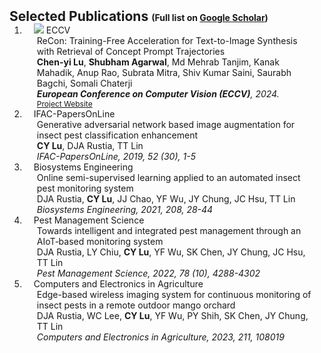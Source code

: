 <h2 id="publications" style="margin: 2px 0px -15px;">Selected Publications <span style="font-size:14px;">(Full list on <a href="https://scholar.google.com/citations?user=hmsjcJwAAAAJ&hl=en">Google Scholar</a>)</span></h2> 
<div class="publications">
<ol class="bibliography">
<li>
<div class="pub-row">
  <div class="col-sm-3 abbr" style="position: relative;padding-right: 15px;padding-left: 15px;">
    <img src="assets/img/eccv_recon.jp2" class="teaser img-fluid z-depth-1">
    <abbr class="badge">ECCV</abbr>
  </div>
  <div class="col-sm-9" style="position: relative;padding-right: 15px;padding-left: 20px;">
    <div class="title">ReCon: Training-Free Acceleration for Text-to-Image Synthesis with Retrieval of Concept Prompt Trajectories</div>
    <div class="author"><strong>Chen-yi Lu</strong>, <strong>Shubham Agarwal</strong>, Md Mehrab Tanjim, Kanak Mahadik, Anup Rao, Subrata Mitra, Shiv Kumar Saini, Saurabh Bagchi, Somali Chaterji</div>
    <div class="periodical"><em><strong>European Conference on Computer Vision (ECCV)</strong>, 2024.</em></div>
    <div class="links">
      <a href="https://stevencylu.github.io/ReCon/" class="btn btn-sm z-depth-0" role="button" target="_blank" style="font-size:12px;">Project Website</a>
    </div>
  </div>
</div>
</li>
<li>
<div class="pub-row">
  <div class="col-sm-3 abbr" style="position: relative;padding-right: 15px;padding-left: 15px;">
    <abbr class="badge">IFAC-PapersOnLine</abbr>
  </div>
  <div class="col-sm-9" style="position: relative;padding-right: 15px;padding-left: 20px;">
    <div class="title">Generative adversarial network based image augmentation for insect pest classification enhancement</div>
    <div class="author"><strong>CY Lu</strong>, DJA Rustia, TT Lin</div>
    <div class="periodical"><em>IFAC-PapersOnLine, 2019, 52 (30), 1-5</em></div>
  </div>
</div>
</li>
<!-- <li>
<div class="pub-row">
  <div class="col-sm-3 abbr" style="position: relative;padding-right: 15px;padding-left: 15px;">
    <abbr class="badge">IFAC-PapersOnLine</abbr>
  </div>
  <div class="col-sm-9" style="position: relative;padding-right: 15px;padding-left: 20px;">
    <div class="title">Modelling and forecasting of greenhouse whitefly incidence using time-series and ARIMAX analysis</div>
    <div class="author">LY Chiu, DJA Rustia, <strong>CY Lu</strong>, TT Lin</div>
    <div class="periodical"><em>IFAC-PapersOnLine, 2019, 52 (30), 196-201</em></div>
  </div>
</div>
</li> -->
<li>
<div class="pub-row">
  <div class="col-sm-3 abbr" style="position: relative;padding-right: 15px;padding-left: 15px;">
    <abbr class="badge">Biosystems Engineering</abbr>
  </div>
  <div class="col-sm-9" style="position: relative;padding-right: 15px;padding-left: 20px;">
    <div class="title">Online semi-supervised learning applied to an automated insect pest monitoring system</div>
    <div class="author">DJA Rustia, <strong>CY Lu</strong>, JJ Chao, YF Wu, JY Chung, JC Hsu, TT Lin</div>
    <div class="periodical"><em>Biosystems Engineering, 2021, 208, 28-44</em></div>
  </div>
</div>
</li>
<li>
<div class="pub-row">
  <div class="col-sm-3 abbr" style="position: relative;padding-right: 15px;padding-left: 15px;">
    <abbr class="badge">Pest Management Science</abbr>
  </div>
  <div class="col-sm-9" style="position: relative;padding-right: 15px;padding-left: 20px;">
    <div class="title">Towards intelligent and integrated pest management through an AIoT‐based monitoring system</div>
    <div class="author">DJA Rustia, LY Chiu, <strong>CY Lu</strong>, YF Wu, SK Chen, JY Chung, JC Hsu, TT Lin</div>
    <div class="periodical"><em>Pest Management Science, 2022, 78 (10), 4288-4302</em></div>
  </div>
</div>
</li>
<!-- <li>
<div class="pub-row">
  <div class="col-sm-3 abbr" style="position: relative;padding-right: 15px;padding-left: 15px;">
    <abbr class="badge">Poultry Science</abbr>
  </div>
  <div class="col-sm-9" style="position: relative;padding-right: 15px;padding-left: 20px;">
    <div class="title">Developing an automatic warning system for anomalous chicken dispersion and movement using deep learning and machine learning</div>
    <div class="author">BL Chen, TH Cheng, YC Huang, YL Hsieh, HC Hsu, <strong>CY Lu</strong>, MH Huang, ...</div>
    <div class="periodical"><em>Poultry Science, 2023, 102 (12), 103040</em></div>
  </div>
</div>
</li> -->
<li>
<div class="pub-row">
  <div class="col-sm-3 abbr" style="position: relative;padding-right: 15px;padding-left: 15px;">
    <abbr class="badge">Computers and Electronics in Agriculture</abbr>
  </div>
  <div class="col-sm-9" style="position: relative;padding-right: 15px;padding-left: 20px;">
    <div class="title">Edge-based wireless imaging system for continuous monitoring of insect pests in a remote outdoor mango orchard</div>
    <div class="author">DJA Rustia, WC Lee, <strong>CY Lu</strong>, YF Wu, PY Shih, SK Chen, JY Chung, TT Lin</div>
    <div class="periodical"><em>Computers and Electronics in Agriculture, 2023, 211, 108019</em></div>
  </div>
</div>
</li>
</ol>
</div>